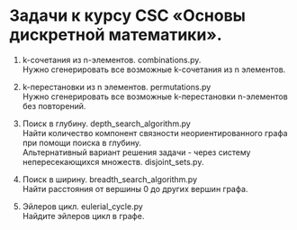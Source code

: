 # Задачи к курсу CSC «Основы дискретной математики».

1. k-сочетания из n-элементов. combinations.py.  
Нужно сгенерировать все возможные k-сочетания из n элементов.

2. k-перестановки из n элементов. permutations.py  
Нужно сгенерировать все возможные k-перестановки n-элементов без повторений.

3. Поиск в глубину. depth_search_algorithm.py  
Найти количество компонент связности неориентированного графа при помощи поиска в глубину.  
Альтернативный вариант решения задачи - через систему непересекающихся множеств. disjoint_sets.py.

4. Поиск в ширину. breadth_search_algorithm.py  
Найти расстояния от вершины 0 до других вершин графа.

5. Эйлеров цикл. eulerial_cycle.py  
Найдите эйлеров цикл в графе.
